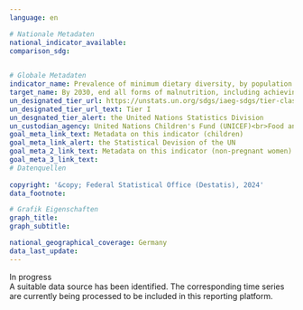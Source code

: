 ```yaml
---
language: en    

# Nationale Metadaten    
national_indicator_available:     
comparison_sdg:     
    

# Globale Metadaten    
indicator_name: Prevalence of minimum dietary diversity, by population group (children aged 6 to 23.9 months and non-pregnant women aged 15 to 49 years)    
target_name: By 2030, end all forms of malnutrition, including achieving, by 2025, the internationally agreed targets on stunting and wasting in children under 5 years of age, and address the nutritional needs of adolescent girls, pregnant and lactating women and older persons    
un_designated_tier_url: https://unstats.un.org/sdgs/iaeg-sdgs/tier-classification/    
un_designated_tier_url_text: Tier I    
un_desgnated_tier_alert: the United Nations Statistics Division    
un_custodian_agency: United Nations Children's Fund (UNICEF)<br>Food and Agriculture Organization of the United Nations (FAO)    
goal_meta_link_text: Metadata on this indicator (children)    
goal_meta_link_alert: the Statistical Devision of the UN    
goal_meta_2_link_text: Metadata on this indicator (non-pregnant women)    
goal_meta_3_link_text:         
# Datenquellen    
    
copyright: '&copy; Federal Statistical Office (Destatis), 2024'    
data_footnote:     

# Grafik Eigenschaften    
graph_title: 
graph_subtitle:     

national_geographical_coverage: Germany    
data_last_update:     
---
```


<span class="status inprogress">In progress </span><br>
A suitable data source has been identified. The corresponding time series are currently being processed to be included in this reporting platform.